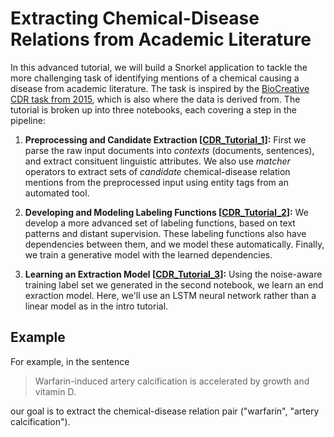 # Extracting Chemical-Disease Relations from Academic Literature

In this advanced tutorial, we will build a Snorkel application to tackle the more
challenging task of identifying mentions of a chemical causing a disease from
academic literature. The task is inspired by the 
[BioCreative CDR task from 2015](http://www.biocreative.org/tasks/biocreative-v/track-3-cdr/),
which is also where the data is derived from.
The tutorial is broken up into three notebooks, each covering a step in the pipeline:

1. **Preprocessing and Candidate Extraction [[CDR_Tutorial_1](CDR_Tutorial_1.ipynb)]:**
First we parse the raw input documents into _contexts_ (documents, sentences), and extract
consituent linguistic attributes. We also use _matcher_ operators to extract sets of 
_candidate_ chemical-disease relation mentions from the preprocessed input using entity tags
from an automated tool.

2. **Developing and Modeling Labeling Functions [[CDR_Tutorial_2](CDR_Tutorial_2.ipynb)]:**
We develop a more advanced set of labeling functions, based on text patterns and distant 
supervision. These labeling functions also have dependencies between them, and we model
these automatically. Finally, we train a generative model with the learned dependencies.

3. **Learning an Extraction Model [[CDR_Tutorial_3](CDR_Tutorial_3.ipynb)]:**
Using the noise-aware training label set we generated in the second notebook,
we learn an end exraction model. Here, we'll use an LSTM neural network rather than
a linear model as in the intro tutorial.

## Example

For example, in the sentence
> Warfarin-induced artery calcification is accelerated by growth and vitamin D.

our goal is to extract the chemical-disease relation pair
("warfarin", "artery calcification").
